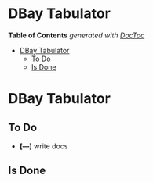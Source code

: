 

# DBay Tabulator


<!-- START doctoc generated TOC please keep comment here to allow auto update -->
<!-- DON'T EDIT THIS SECTION, INSTEAD RE-RUN doctoc TO UPDATE -->
**Table of Contents**  *generated with [DocToc](https://github.com/thlorenz/doctoc)*

- [DBay Tabulator](#dbay-tabulator)
  - [To Do](#to-do)
  - [Is Done](#is-done)

<!-- END doctoc generated TOC please keep comment here to allow auto update -->



# DBay Tabulator

## To Do

* **[—]** write docs

## Is Done
